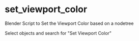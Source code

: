 # set_viewport_color
Blender Script to Set the Viewport Color based on a nodetree

Select objects and search for "Set Viewport Color"
